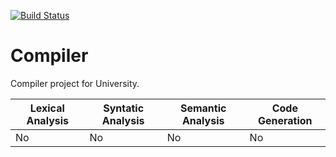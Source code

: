 [![Build Status](https://travis-ci.org/brunobasto/poli-compilers.svg?branch=master)](https://travis-ci.org/brunobasto/poli-compilers)
# Compiler

Compiler project for University.

Lexical Analysis | Syntatic Analysis | Semantic Analysis | Code Generation |
---------------- | ----------------- | ----------------- | --------------- |
No               | No                | No                | No              |